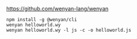 https://github.com/wenyan-lang/wenyan
```
npm install -g @wenyan/cli
wenyan helloworld.wy
wenyan helloworld.wy -l js -c -o helloworld.js
```
